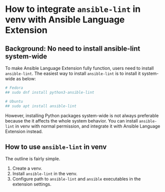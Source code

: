 # How to integrate `ansible-lint` in venv with Ansible Language Extension

## Background: No need to install ansible-lint system-wide

To make Ansible Language Extension fully function, users need to install `ansible-lint`. The easiest way to install `ansible-lint` is to install it system-wide as below:

```sh
# Fedora
## sudo dnf install python3-ansible-lint

# Ubuntu
## sudo apt install ansible-lint
```

However, installing Python packages system-wide is not always preferable because the it affects the whole system behavior. You can install `ansible-lint` in venv with normal permission, and integrate it with Ansible Language Extension instead.

## How to use `ansible-lint` in venv

The outline is fairly simple.

1. Create a venv.
2. Install `ansible-lint` in the venv.
3. Configure path to `ansible-lint` and `ansible` executables in the extension settings.
